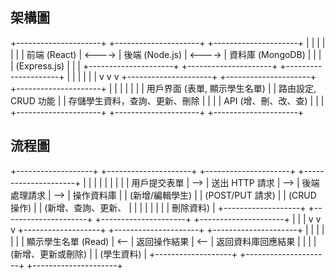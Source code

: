 ## 架構圖

+---------------------+        +---------------------+       +---------------------+
|                     |        |                     |       |                     |
|      前端 (React)    | <----> |      後端 (Node.js)  | <----> |    資料庫 (MongoDB)  |
|                     |        |    (Express.js)     |       |                     |
+---------------------+        +---------------------+       +---------------------+
          |                            |                             |
          |                            |                             |
          v                            v                             v
+---------------------+        +---------------------+       +---------------------+
|                     |        |                     |       |                     |
|  用戶界面 (表單, 顯示學生名單)  |        |    路由設定, CRUD 功能  |       | 存儲學生資料，查詢、更新、刪除 |
|                     |        |    API (增、刪、改、查)  |       |                     |
+---------------------+        +---------------------+       +---------------------+



## 流程圖

+-------------------+     +---------------------+     +---------------------+     +---------------------+
|                   |     |                     |     |                     |     |                     |
|   用戶提交表單    | --> |   送出 HTTP 請求     | --> |    後端處理請求       | --> |    操作資料庫       |
|  (新增/編輯學生)  |     | (POST/PUT 請求)      |     |   (CRUD 操作)        |     |  (新增、查詢、更新、 |
|                   |     |                     |     |                     |     |   刪除資料)         |
+-------------------+     +---------------------+     +---------------------+     +---------------------+
           |                         |                              |
           v                         v                              v
  +-------------------+     +---------------------+     +---------------------+
  |                   |     |                     |     |                     |
  | 顯示學生名單 (Read) | <-- | 返回操作結果        | <-- | 返回資料庫回應結果  |
  |                   |     | (新增、更新或刪除)   |     | (學生資料)          |
  +-------------------+     +---------------------+     +---------------------+
